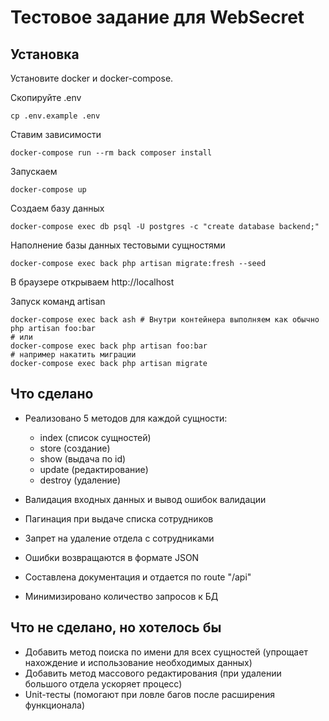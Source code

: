 # Тестовое задание для WebSecret

## Установка

Установите docker и docker-compose.

Скопируйте .env

```shell
cp .env.example .env
```

Ставим зависимости
```shell
docker-compose run --rm back composer install
```

Запускаем
```shell
docker-compose up
```

Создаем базу данных
```shell
docker-compose exec db psql -U postgres -c "create database backend;"
```

Наполнение базы данных тестовыми сущностями
```shell
docker-compose exec back php artisan migrate:fresh --seed
```

В браузере открываем http://localhost

Запуск команд artisan
```shell
docker-compose exec back ash # Внутри контейнера выполняем как обычно php artisan foo:bar
# или
docker-compose exec back php artisan foo:bar
# например накатить миграции
docker-compose exec back php artisan migrate
```

## Что сделано

* Реализовано 5 методов для каждой сущности:
  - index (список сущностей)
  - store (создание)
  - show (выдача по id)
  - update (редактирование)
  - destroy (удаление)
    
* Валидация входных данных и вывод ошибок валидации
* Пагинация при выдаче списка сотрудников
* Запрет на удаление отдела с сотрудниками
* Ошибки возвращаются в формате JSON
* Составлена документация и отдается по route "/api"
* Минимизировано количество запросов к БД

## Что не сделано, но хотелось бы

* Добавить метод поиска по имени для всех сущностей (упрощает нахождение и использование необходимых данных)
* Добавить метод массового редактирования (при удалении большого отдела ускоряет процесс)
* Unit-тесты (помогают при ловле багов после расширения функционала)
